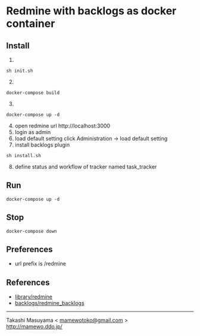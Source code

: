 Redmine with backlogs as docker container
=========================================

Install
-------
1.

```
sh init.sh
```
2. 

```
docker-compose build
```
3.

```
docker-compose up -d
```
4. open redmine url http://localhost:3000 
5. login as admin
6. load default setting
   click Administration -> load default setting
7. install backlogs plugin

```
sh install.sh
```

8. define status and workflow of tracker named task_tracker 

Run
---

```
docker-compose up -d
```

Stop
----

```
docker-compose down
```

Preferences
----------
* url prefix is /redmine


References
----------
* [library/redmine](https://hub.docker.com/_/redmine/)
* [backlogs/redmine_backlogs](https://github.com/backlogs/redmine_backlogs)

----
Takashi Masuyama < mamewotoko@gmail.com >  
http://mamewo.ddo.jp/
